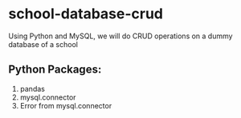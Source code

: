 # school-database-crud
Using Python and MySQL, we will do CRUD operations on a dummy database of a school

## Python Packages:
1. pandas
2. mysql.connector
3. Error from mysql.connector
